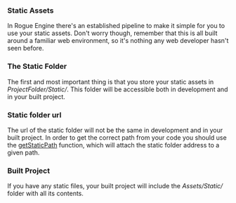 ### Static Assets

In Rogue Engine there's an established pipeline to make it simple for you to use your static assets. Don't worry though, remember that this is all built around a familiar web environment, so it's nothing any web developer hasn't seen before.

### The Static Folder

The first and most important thing is that you store your static assets in *ProjectFolder/Static/*. This folder will be accessible both in development and in your built project.

### Static folder url

The url of the static folder will not be the same in development and in your built project. In order to get the correct path from your code you should use the [getStaticPath](/EngineAPI/functions#getstaticpath) function, which will attach the static folder address to a given path.

### Built Project

If you have any static files, your built project will include the *Assets/Static/* folder with all its contents.

